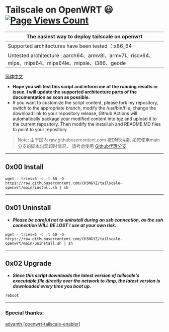 # Tailscale on OpenWRT :smiley: [![Page Views Count](https://badges.toozhao.com/badges/01GZWH4F36G14VWXT8RP9KRCYV/green.svg)](https://badges.toozhao.com/stats/01GZWH4F36G14VWXT8RP9KRCYV)

|  The easiest way to deploy tailscale on openwrt |
| ------------ |
|  Supported architectures have been tested ：x86_64 |
|  Untested architecture : aarch64、armv8l、armv7l、riscv64、mips、mips64、mips64le、mipsle、i386、geode |

[简体中文](https://github.com/CH3NGYZ/tailscale-openwrt/tree/main/README_zh-cn.md)
- **Hope you will test this script and inform me of the running results in issue. I will update the supported architecture parts of the documentation as soon as possible.**
- If you want to customize the script content, please fork my repository, switch to the appropriate branch, modify the /usr/bin/file, change the download link to your repository release, Github Actions will automatically package your modified content into tgz and upload it to the current repository. Then modify the install.sh and README.MD files to point to your repository.
> Note: 由于国内 raw.githubusercontent.com 被DNS污染, 如您使用main分支的脚本出现超时情况， 请考虑使用 [Github代理分支](https://github.com/CH3NGYZ/tailscale-openwrt/tree/chinese_mainland) 
------------

## 0x00 Install
```
wget --tries=5 -c -t 60 -O- https://raw.githubusercontent.com/CH3NGYZ/tailscale-openwrt/main/install.sh | sh
```

------------

## 0x01 Uninstall
- ***Please be careful not to uninstall during an ssh connection, as the ssh connection WILL BE LOST ! use at your own risk.***

```
wget --tries=5 -c -t 60 -O- https://raw.githubusercontent.com/CH3NGYZ/tailscale-openwrt/main/uninstall.sh | sh
```
------------
## 0x02 Upgrade
- ***Since this script downloads the latest version of tailscale's executable file directly over the network to /tmp, the latest version is downloaded every time you boot up.***
```
reboot
```
------------
### Special thanks:
[adyanth [openwrt-tailscale-enabler]](https://github.com/adyanth/openwrt-tailscale-enabler) 
